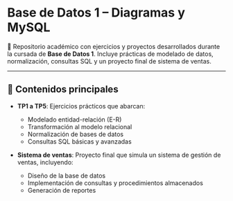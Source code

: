 # Base de Datos 1 – Diagramas y MySQL

📘 Repositorio académico con ejercicios y proyectos desarrollados durante la cursada de **Base de Datos 1**. Incluye prácticas de modelado de datos, normalización, consultas SQL y un proyecto final de sistema de ventas.

---

## 🧠 Contenidos principales

- **TP1 a TP5**: Ejercicios prácticos que abarcan:
  - Modelado entidad-relación (E-R)
  - Transformación al modelo relacional
  - Normalización de bases de datos
  - Consultas SQL básicas y avanzadas

- **Sistema de ventas**: Proyecto final que simula un sistema de gestión de ventas, incluyendo:
  - Diseño de la base de datos
  - Implementación de consultas y procedimientos almacenados
  - Generación de reportes

